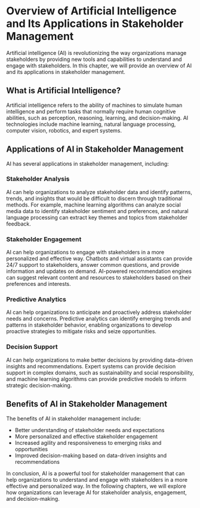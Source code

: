 Overview of Artificial Intelligence and Its Applications in Stakeholder Management
================================================================================================

Artificial intelligence (AI) is revolutionizing the way organizations manage stakeholders by providing new tools and capabilities to understand and engage with stakeholders. In this chapter, we will provide an overview of AI and its applications in stakeholder management.

What is Artificial Intelligence?
--------------------------------

Artificial intelligence refers to the ability of machines to simulate human intelligence and perform tasks that normally require human cognitive abilities, such as perception, reasoning, learning, and decision-making. AI technologies include machine learning, natural language processing, computer vision, robotics, and expert systems.

Applications of AI in Stakeholder Management
--------------------------------------------

AI has several applications in stakeholder management, including:

### Stakeholder Analysis

AI can help organizations to analyze stakeholder data and identify patterns, trends, and insights that would be difficult to discern through traditional methods. For example, machine learning algorithms can analyze social media data to identify stakeholder sentiment and preferences, and natural language processing can extract key themes and topics from stakeholder feedback.

### Stakeholder Engagement

AI can help organizations to engage with stakeholders in a more personalized and effective way. Chatbots and virtual assistants can provide 24/7 support to stakeholders, answer common questions, and provide information and updates on demand. AI-powered recommendation engines can suggest relevant content and resources to stakeholders based on their preferences and interests.

### Predictive Analytics

AI can help organizations to anticipate and proactively address stakeholder needs and concerns. Predictive analytics can identify emerging trends and patterns in stakeholder behavior, enabling organizations to develop proactive strategies to mitigate risks and seize opportunities.

### Decision Support

AI can help organizations to make better decisions by providing data-driven insights and recommendations. Expert systems can provide decision support in complex domains, such as sustainability and social responsibility, and machine learning algorithms can provide predictive models to inform strategic decision-making.

Benefits of AI in Stakeholder Management
----------------------------------------

The benefits of AI in stakeholder management include:

* Better understanding of stakeholder needs and expectations
* More personalized and effective stakeholder engagement
* Increased agility and responsiveness to emerging risks and opportunities
* Improved decision-making based on data-driven insights and recommendations

In conclusion, AI is a powerful tool for stakeholder management that can help organizations to understand and engage with stakeholders in a more effective and personalized way. In the following chapters, we will explore how organizations can leverage AI for stakeholder analysis, engagement, and decision-making.
